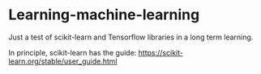 # Learning-machine-learning
 Just a test of scikit-learn and Tensorflow libraries in a long term learning.

In principle, scikit-learn has the guide: https://scikit-learn.org/stable/user_guide.html
